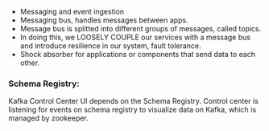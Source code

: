 
- Messaging and event ingestion
- Messaging bus, handles messages between apps.
- Message bus is splitted into different groups of messages, called topics.
- In doing this, we LOOSELY COUPLE our services with a message bus and introduce resilience in our system, fault tolerance. 
- Shock absorber for applications or components that send data to each other.


### Schema Registry:
Kafka Control  Center UI depends on the Schema Registry. Control center is listening for events on schema registry to visualize data on Kafka, which is managed by zookeeper. 
